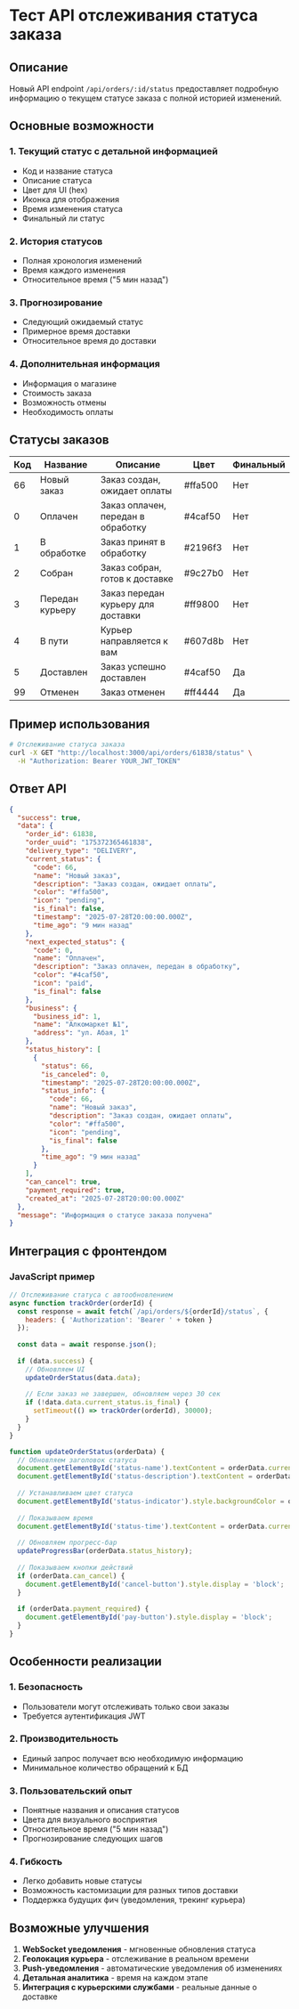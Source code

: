 # Тест API отслеживания статуса заказа

## Описание
Новый API endpoint `/api/orders/:id/status` предоставляет подробную информацию о текущем статусе заказа с полной историей изменений.

## Основные возможности

### 1. Текущий статус с детальной информацией
- Код и название статуса
- Описание статуса
- Цвет для UI (hex)
- Иконка для отображения  
- Время изменения статуса
- Финальный ли статус

### 2. История статусов
- Полная хронология изменений
- Время каждого изменения
- Относительное время ("5 мин назад")

### 3. Прогнозирование
- Следующий ожидаемый статус
- Примерное время доставки
- Относительное время до доставки

### 4. Дополнительная информация
- Информация о магазине
- Стоимость заказа
- Возможность отмены
- Необходимость оплаты

## Статусы заказов

| Код | Название | Описание | Цвет | Финальный |
|-----|----------|----------|------|-----------|
| 66  | Новый заказ | Заказ создан, ожидает оплаты | #ffa500 | Нет |
| 0   | Оплачен | Заказ оплачен, передан в обработку | #4caf50 | Нет |
| 1   | В обработке | Заказ принят в обработку | #2196f3 | Нет |
| 2   | Собран | Заказ собран, готов к доставке | #9c27b0 | Нет |
| 3   | Передан курьеру | Заказ передан курьеру для доставки | #ff9800 | Нет |
| 4   | В пути | Курьер направляется к вам | #607d8b | Нет |
| 5   | Доставлен | Заказ успешно доставлен | #4caf50 | Да |
| 99  | Отменен | Заказ отменен | #ff4444 | Да |

## Пример использования

```bash
# Отслеживание статуса заказа
curl -X GET "http://localhost:3000/api/orders/61838/status" \
  -H "Authorization: Bearer YOUR_JWT_TOKEN"
```

## Ответ API

```json
{
  "success": true,
  "data": {
    "order_id": 61838,
    "order_uuid": "175372365461838",
    "delivery_type": "DELIVERY",
    "current_status": {
      "code": 66,
      "name": "Новый заказ",
      "description": "Заказ создан, ожидает оплаты",
      "color": "#ffa500",
      "icon": "pending",
      "is_final": false,
      "timestamp": "2025-07-28T20:00:00.000Z",
      "time_ago": "9 мин назад"
    },
    "next_expected_status": {
      "code": 0,
      "name": "Оплачен",
      "description": "Заказ оплачен, передан в обработку",
      "color": "#4caf50",
      "icon": "paid",
      "is_final": false
    },
    "business": {
      "business_id": 1,
      "name": "Алкомаркет №1",
      "address": "ул. Абая, 1"
    },
    "status_history": [
      {
        "status": 66,
        "is_canceled": 0,
        "timestamp": "2025-07-28T20:00:00.000Z",
        "status_info": {
          "code": 66,
          "name": "Новый заказ",
          "description": "Заказ создан, ожидает оплаты",
          "color": "#ffa500",
          "icon": "pending",
          "is_final": false
        },
        "time_ago": "9 мин назад"
      }
    ],
    "can_cancel": true,
    "payment_required": true,
    "created_at": "2025-07-28T20:00:00.000Z"
  },
  "message": "Информация о статусе заказа получена"
}
```

## Интеграция с фронтендом

### JavaScript пример
```javascript
// Отслеживание статуса с автообновлением
async function trackOrder(orderId) {
  const response = await fetch(`/api/orders/${orderId}/status`, {
    headers: { 'Authorization': 'Bearer ' + token }
  });
  
  const data = await response.json();
  
  if (data.success) {
    // Обновляем UI
    updateOrderStatus(data.data);
    
    // Если заказ не завершен, обновляем через 30 сек
    if (!data.data.current_status.is_final) {
      setTimeout(() => trackOrder(orderId), 30000);
    }
  }
}

function updateOrderStatus(orderData) {
  // Обновляем заголовок статуса
  document.getElementById('status-name').textContent = orderData.current_status.name;
  document.getElementById('status-description').textContent = orderData.current_status.description;
  
  // Устанавливаем цвет статуса
  document.getElementById('status-indicator').style.backgroundColor = orderData.current_status.color;
  
  // Показываем время
  document.getElementById('status-time').textContent = orderData.current_status.time_ago;
  
  // Обновляем прогресс-бар
  updateProgressBar(orderData.status_history);
  
  // Показываем кнопки действий
  if (orderData.can_cancel) {
    document.getElementById('cancel-button').style.display = 'block';
  }
  
  if (orderData.payment_required) {
    document.getElementById('pay-button').style.display = 'block';
  }
}
```

## Особенности реализации

### 1. Безопасность
- Пользователи могут отслеживать только свои заказы
- Требуется аутентификация JWT

### 2. Производительность
- Единый запрос получает всю необходимую информацию
- Минимальное количество обращений к БД

### 3. Пользовательский опыт
- Понятные названия и описания статусов
- Цвета для визуального восприятия
- Относительное время ("5 мин назад")
- Прогнозирование следующих шагов

### 4. Гибкость
- Легко добавить новые статусы
- Возможность кастомизации для разных типов доставки
- Поддержка будущих фич (уведомления, трекинг курьера)

## Возможные улучшения

1. **WebSocket уведомления** - мгновенные обновления статуса
2. **Геолокация курьера** - отслеживание в реальном времени  
3. **Push-уведомления** - автоматические уведомления об изменениях
4. **Детальная аналитика** - время на каждом этапе
5. **Интеграция с курьерскими службами** - реальные данные о доставке
